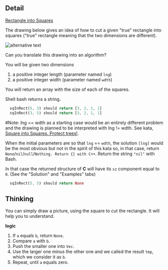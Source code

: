 ## Detail

[Rectangle into Squares](https://www.codewars.com/kata/rectangle-into-squares/train/rust)

The drawing below gives an idea of how to cut a given "true" rectangle into squares ("true" rectangle meaning that the two dimensions are different).

![alternative text](http://i.imgur.com/lk5vJ7sm.jpg)

Can you translate this drawing into an algorithm?

You will be given two dimensions 

1. a positive integer length (parameter named `lng`)
2. a positive integer width (parameter named `wdth`)

You will return an array with the size of each of the squares.

Shell bash returns a string.

```rust
  sqInRect(5, 3) should return [3, 2, 1, 1]
  sqInRect(3, 5) should return [3, 2, 1, 1]
```

\#Note: lng == wdth as a starting case would be an entirely different problem and the drawing is planned to be interpreted with lng != wdth. See kata, [Square into Squares. Protect trees!](http://www.codewars.com/kata/54eb33e5bc1a25440d000891).

When the initial parameters are so that `lng` == `wdth`, the solution `[lng]` would be the most obvious but not in the spirit of this kata so, in that case, return `None`/`nil`/`null`/`Nothing. Return {} with C++`. Return the string `"nil"` with Bash.

In that case the returned structure of **C** will have its `sz` component equal to `0`. (See the "Solution" and "Examples" tabs)

```rust
  sqInRect(5, 5) should return None
```

## Thinking

You can simply draw a picture, using the square to cut the rectangle. It will help you to understand.

**logic**

1. If `a` equals `b`, return `None`.
2. Compare `a` with `b`.
3. Push the smaller one into `Vec`.
4. Use the larger one minus the other one and we called the result `tmp`, which we consider it as `b`.
5. Repeat, until `a` equals zero.